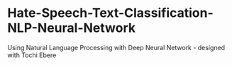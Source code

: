 # Hate-Speech-Text-Classification-NLP-Neural-Network
Using Natural Language Processing with Deep Neural Network - designed with Tochi Ebere
